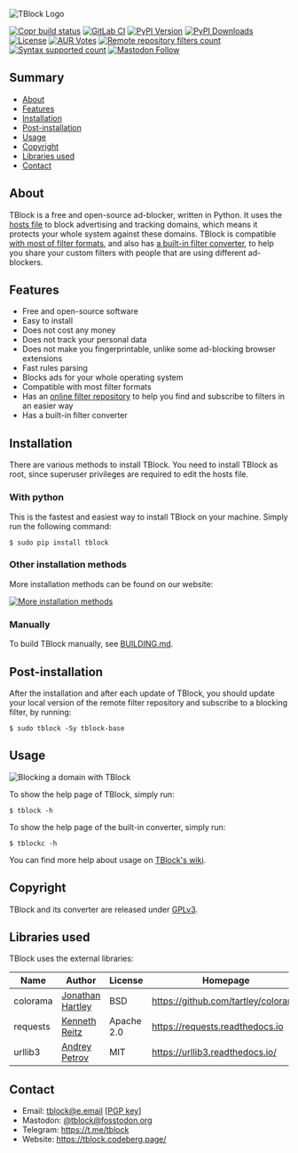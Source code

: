 ![TBlock Logo](https://tblock.codeberg.page/static/banner.png)

[![Copr build status](https://copr.fedorainfracloud.org/coprs/twann/tblock/package/tblock/status_image/last_build.png)](https://copr.fedorainfracloud.org/coprs/twann/tblock/package/tblock/)
[![GitLab CI](https://framagit.org/twann/tblock/badges/main/pipeline.svg)](https://framagit.org/twann/tblock/-/pipelines)
[![PyPI Version](https://img.shields.io/pypi/v/tblock)](https://pypi.org/project/tblock/)
[![PyPI Downloads](https://static.pepy.tech/personalized-badge/tblock?period=total&units=international_system&left_color=grey&right_color=brightgreen&left_text=Downloads)](https://pepy.tech/project/tblock)
[![License](https://img.shields.io/pypi/l/tblock.svg?color=red)](https://www.gnu.org/licenses/gpl-3.0.html)
[![AUR Votes](https://img.shields.io/aur/votes/tblock)](https://aur.archlinux.org/packages/tblock/)
[![Remote repository filters count](https://img.shields.io/badge/remote%20repository-40%20filters-orange)](https://tblock.codeberg.page/repo/index.xml)
[![Syntax supported count](https://img.shields.io/badge/syntax%20supported-6-ff69b4)](https://codeberg.org/tblock/tblock/src/branch/main/docs/FILTER_SYNTAX_SUPPORTED.md)
[![Mastodon Follow](https://img.shields.io/mastodon/follow/000327557?domain=https%3A%2F%2Ffosstodon.org&style=social)](https://fosstodon.org/@tblock)

## Summary

- [About](#about)
- [Features](#features)
- [Installation](#installation)
- [Post-installation](#post-installation)
- [Usage](#usage)
- [Copyright](#copyright)
- [Libraries used](#libraries-used)
- [Contact](#contact)

## About

TBlock is a free and open-source ad-blocker, written in Python. It uses the [hosts file](https://codeberg.org/tblock/tblock/wiki/FAQ) to block advertising and tracking domains, which means it protects your whole system against these domains. TBlock is compatible [with most of filter formats](docs/FILTER_SYNTAX_SUPPORTED.md), and also has [a built-in filter converter](https://codeberg.org/tblock/tblock/wiki/How-to-use-the-converter), to help you share your custom filters with people that are using different ad-blockers. 

## Features

+ Free and open-source software
+ Easy to install
+ Does not cost any money
+ Does not track your personal data
+ Does not make you fingerprintable, unlike some ad-blocking browser extensions
+ Fast rules parsing
+ Blocks ads for your whole operating system
+ Compatible with most filter formats
+ Has an [online filter repository](https://codeberg.org/tblock/tblock/wiki/Remote-filters-repository) to help you find and subscribe to filters in an easier way
+ Has a built-in filter converter

## Installation

There are various methods to install TBlock. You need to install TBlock as root, since superuser privileges are required to edit the hosts file.

### With python

This is the fastest and easiest way to install TBlock on your machine. Simply run the following command:

```shell
$ sudo pip install tblock
```

### Other installation methods

More installation methods can be found on our website:

[![More installation methods](https://img.shields.io/badge/Install%20it-now-blue?style=for-the-badge&logo=python)](https://tblock.codeberg.page/install)

### Manually

To build TBlock manually, see [BUILDING.md](BUILDING.md).

## Post-installation

After the installation and after each update of TBlock, you should update your local version of the remote filter repository and subscribe to a blocking filter, by running:
```shell
$ sudo tblock -Sy tblock-base
```

## Usage

![Blocking a domain with TBlock](https://tblock.codeberg.page/static/tblock-animation.gif)

To show the help page of TBlock, simply run:
```shell
$ tblock -h
```
To show the help page of the built-in converter, simply run:
```shell
$ tblockc -h
```

You can find more help about usage on [TBlock's wiki](https://codeberg.org/tblock/tblock/wiki/Home).

## Copyright

TBlock and its converter are released under [GPLv3](LICENSE).

## Libraries used

TBlock uses the external libraries:

| Name | Author | License | Homepage |
| --- | --- | --- | --- |
| colorama | [Jonathan Hartley](mailto:tartley@tartley.com) | BSD | https://github.com/tartley/colorama |
| requests | [Kenneth Reitz](mailto:me@kennethreitz.org) | Apache 2.0 | https://requests.readthedocs.io |
| urllib3 | [Andrey Petrov](mailto:andrey.petrov@shazow.net) | MIT | https://urllib3.readthedocs.io/ |

## Contact

- Email: tblock@e.email [[PGP key](https://tblock.codeberg.page/uploads/keys/tblock.asc)]
- Mastodon: [@tblock@fosstodon.org](https://fosstodon.org/@tblock)
- Telegram: https://t.me/tblock
- Website: https://tblock.codeberg.page/
